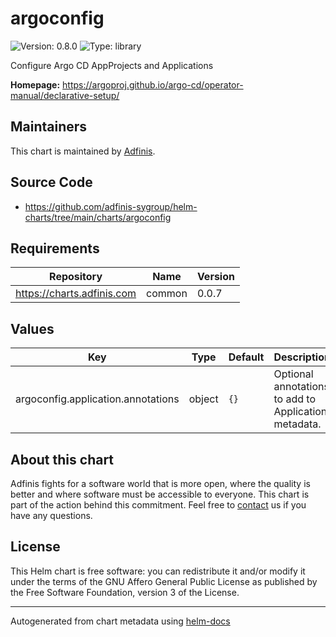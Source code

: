 # argoconfig

![Version: 0.8.0](https://img.shields.io/badge/Version-0.8.0-informational?style=flat-square) ![Type: library](https://img.shields.io/badge/Type-library-informational?style=flat-square)

Configure Argo CD AppProjects and Applications

**Homepage:** <https://argoproj.github.io/argo-cd/operator-manual/declarative-setup/>

## Maintainers
This chart is maintained by [Adfinis](https://adfinis.com/?pk_campaign=github&pk_kwd=helm-charts).

## Source Code

* <https://github.com/adfinis-sygroup/helm-charts/tree/main/charts/argoconfig>

## Requirements

| Repository | Name | Version |
|------------|------|---------|
| https://charts.adfinis.com | common | 0.0.7 |

## Values

| Key | Type | Default | Description |
|-----|------|---------|-------------|
| argoconfig.application.annotations | object | `{}` | Optional annotations to add to Application metadata. |

## About this chart

Adfinis fights for a software world that is more open, where the quality is
better and where software must be accessible to everyone. This chart
is part of the action behind this commitment. Feel free to
[contact](https://adfinis.com/kontakt/?pk_campaign=github&pk_kwd=helm-charts)
us if you have any questions.

## License

This Helm chart is free software: you can redistribute it and/or modify it under the terms
of the GNU Affero General Public License as published by the Free Software Foundation,
version 3 of the License.

----------------------------------------------
Autogenerated from chart metadata using [helm-docs](https://github.com/norwoodj/helm-docs/)
